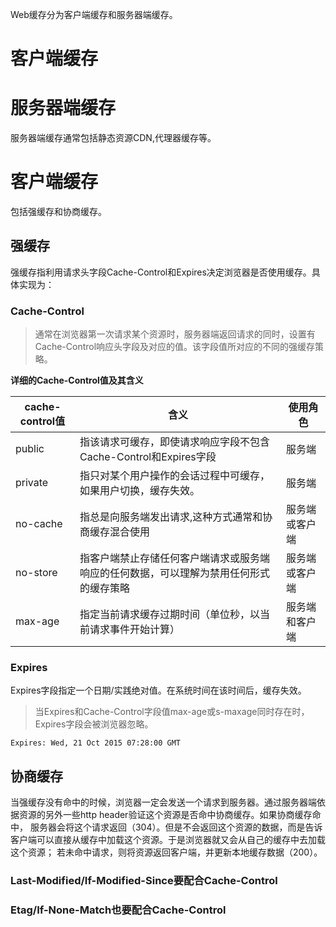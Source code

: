 Web缓存分为客户端缓存和服务器端缓存。

# 客户端缓存


# 服务器端缓存

服务器端缓存通常包括静态资源CDN,代理器缓存等。


# 客户端缓存

包括强缓存和协商缓存。

## 强缓存

强缓存指利用请求头字段Cache-Control和Expires决定浏览器是否使用缓存。具体实现为：

### Cache-Control
> 通常在浏览器第一次请求某个资源时，服务器端返回请求的同时，设置有Cache-Control响应头字段及对应的值。该字段值所对应的不同的强缓存策略。

**详细的Cache-Control值及其含义**

cache-control值|含义|使用角色
--|--|--
public|指该请求可缓存，即使请求响应字段不包含Cache-Control和Expires字段|服务端
private|指只对某个用户操作的会话过程中可缓存，如果用户切换，缓存失效。|服务端
no-cache|指总是向服务端发出请求,这种方式通常和协商缓存混合使用|服务端或客户端
no-store|指客户端禁止存储任何客户端请求或服务端响应的任何数据，可以理解为禁用任何形式的缓存策略|服务端或客户端
max-age|指定当前请求缓存过期时间（单位秒，以当前请求事件开始计算）|服务端和客户端

### Expires
Expires字段指定一个日期/实践绝对值。在系统时间在该时间后，缓存失效。

> 当Expires和Cache-Control字段值max-age或s-maxage同时存在时，Expires字段会被浏览器忽略。


```
Expires: Wed, 21 Oct 2015 07:28:00 GMT
```
## 协商缓存
当强缓存没有命中的时候，浏览器一定会发送一个请求到服务器。通过服务器端依据资源的另外一些http header验证这个资源是否命中协商缓存。如果协商缓存命中，
服务器会将这个请求返回（304）。但是不会返回这个资源的数据，而是告诉客户端可以直接从缓存中加载这个资源。于是浏览器就又会从自己的缓存中去加载这个资源；
若未命中请求，则将资源返回客户端，并更新本地缓存数据（200）。
### Last-Modified/If-Modified-Since要配合Cache-Control
### Etag/If-None-Match也要配合Cache-Control
